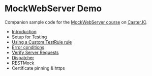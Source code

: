 # MockWebServer Demo

Companion sample code for the [MockWebServer course](https://caster.io/courses/mockwebserver/) on [Caster.IO](https://caster.io/).

* [Introduction](https://caster.io/lessons/mockwebserver-introduction/)
* [Setup for Testing](https://caster.io/lessons/mockwebserver-setup-testing/)
* [Using a Custom TestRule rule](https://caster.io/lessons/mockwebserver-using-a-custom-testrule/)
* [Error conditions](https://caster.io/lessons/mockwebserver-error-conditions/)
* [Verify Server Requests](https://caster.io/lessons/mockwebserver-verifying-server-requests/)
* [Dispatcher](https://caster.io/lessons/mockwebserver-dispatcher/)
* RESTMock
* Certificate pinning & https
